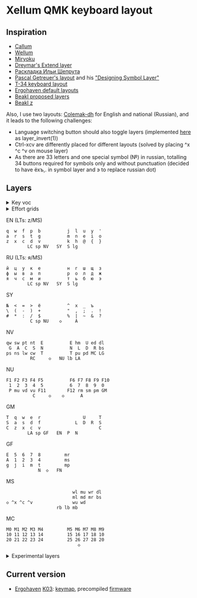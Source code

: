 # Xellum QMK keyboard layout

## Inspiration

- [Callum](https://github.com/callum-oakley/qmk_firmware/tree/master/users/callum)
- [Wellum](https://github.com/braindefender/wellum)
- [Miryoku](https://github.com/manna-harbour/miryoku)
- [Dreymar's Extend layer](https://dreymar.colemak.org/layers-extend.html)
- [Раскладка Ильи Шепрута](https://optozorax.github.io/p/my-keyboard-layout/)
- [Pascal Getreuer's layout](https://github.com/getreuer/qmk-keymap) and his ["Designing Symbol Layer"](https://getreuer.info/posts/keyboards/symbol-layer/index.html)
- [T-34 keyboard layout](https://www.jonashietala.se/blog/2021/06/03/the-t-34-keyboard-layout/)
- [Ergohaven default layouts](https://ergohaven.xyz)
- [Beakl proposed layers](http://ieants.cc/beakl/?i=3)
- [Beakl z](http://thedarnedestthing.com/beakl%20zi%20revisited)

Also, I use two layouts: [Colemak-dh](https://colemakmods.github.io/mod-dh/) for English and national (Russian), and it leads to the following challenges:

- Language switching button should also toggle layers (implemented [here](https://github.com/xelorr/xellum/blob/vial/keyboards/ergohaven/ergohaven_ruen.c#L20-L38) as layer_invert(1))
- Ctrl-xcv are differently placed for different layouts (solved by placing ^x ^c ^v on mouse layer)
- As there are 33 letters and one special symbol (№) in russian, totalling 34 buttons required for symbols only and without punctuation (decided to have ёхъ,. in symbol layer and э to replace russian dot)

## Layers

<details>

<summary>Key voc</summary>

| abbr     | key symbol | key name                                         |
| -------- | ---------- | ------------------------------------------------ |
| ◇        |            | Holding to keep layer activated                  |
| S        | ⇧          | OSM or OSSM Shift                                |
| C        | ⌃          | OSM or OSSM Control                              |
| A        | ⌥          | OSM or OSSM Alt                                  |
| G        | ⌘          | OSM or OSSM Gui                                  |
| LS       | ⇧          | Regular (non-sticky) Left Shift                  |
| LC       | ⌃          | Regular (non-sticky) Left Control                |
| LA       | ⌥          | Regular (non-sticky) Left Alt/Option             |
| LG       | ⌘          | Regular (non-sticky) Left Gui/Super/Win/Command  |
| RS       | ⇧          | Regular (non-sticky) Right Shift                 |
| RC       | ⌃          | Regular (non-sticky) Right Control               |
| RA       | ⌥          | Regular (non-sticky) AltGr                       |
| RG       | ⌘          | Regular (non-sticky) Right Gui/Super/Win/Command |
| __       |            | nothing/transition to previous layer             |
| E        | ⎋          | Escape                                           |
| N        | ↵          | Enter                                            |
| T        | ⇥          | Tab                                              |
| P        |            | Print Screen                                     |
| sp       | ␣          | Space                                            |
| bs       | ⌫          | Backspace                                        |
| dl       | ⌦          | Delete                                           |
| ap       |            | App/Menu                                         |
| U        | ↑          | Up                                               |
| D        | ↓          | Down                                             |
| L        | ←          | Left                                             |
| R        | →          | Right                                            |
| ed       | ↘          | End                                              |
| hm       | ↖          | Home                                             |
| pd       | ⇟          | Page Down                                        |
| pu       | ⇞          | Page Up                                          |
| lb       |            | Left mouse button / button 1                     |
| rb       |            | Right mouse button / button 2                    |
| mb       |            | Miggle mouse button / button 3                   |
| mu       |            | Mouse cursor up                                  |
| md       |            | Mouse cursor down                                |
| ml       |            | Mouse cursor left                                |
| mr       |            | Mouse cursor right                               |
| wu       |            | Mouse wheel up                                   |
| wd       |            | Mouse wheel down                                 |
| wl       |            | Mouse wheel left                                 |
| wr       |            | Mouse wheel right                                |
| Wu       |            | Focus up window                                  |
| Wd       |            | Focus down window                                |
| Wl       |            | Focus left window                                |
| Wr       |            | Focus right window                               |
| Wc       |            | Vim window close                                 |
| Wh       |            | Window split horisontally                        |
| Wv       |            | Window split vertcally                           |
| nl       |            | Num Lock                                         |
| sl       |            | Scroll Lock                                      |
| cl       | ⇪          | Caps Lock                                        |
| cw       | ⇪          | Caps Word                                        |
| lw       |            | RuEn Word                                        |
| lg       |            | Language toggle                                  |
| en       |            | Language set English                             |
| ru       |            | Language set Russian                             |
| pa       |            | Pause/Break                                      |
| rm       |            | Record macro                                     |
| pm       |            | Play recorded macro                              |
| sm       |            | Stop recording macro                             |
| st       |            | Switch Tab (sticky Ctrl-tab)                     |
| sw       |            | Switch Window (sticky Alt-tab or Command-tab)    |
| pt       |            | Previous tab                                     |
| nt       |            | Next tab                                         |
| ns       |            | Next space                                       |
| ps       |            | Next space                                       |
| qt       |            | Close tab                                        |
| qw       |            | Close window                                     |
| vu       |            | Volume up                                        |
| vd       |            | Volume down                                      |
| mt       |            | Mute                                             |
| ^c       |            | Copy                                             |
| ^v       |            | Paste                                            |
| ^x       |            | Cut                                              |
| ^z       |            | Undo                                             |
|  EN      |            | English alphas layer                             |
|  RU      |            | Russian alphas layer                             |
|  NV      |            | navigation layer                                 |
|  MS      |            | mouse/cursor layer                               |
|  SY      |            | symbol later                                     |
|  MC      |            | macro/launcher layer                             |
|  BU      |            | button layer                                     |
|  NU      |            | numbers layer                                    |
|  ME      |            | media layer                                      |
|  FN      |            | F-row/function layer                             |
|  GM      |            | Gaming layer                                     |
|  GF      |            | Function layer for Gaming layer                  |
|  AL      |            | Alt symbol layer                                 |

</details>

<details>

<summary>Effort grids</summary>

[Ergohaven](https://ergohaven.xyz/) [K03](https://ergohaven.xyz/k03)
```
 5  5  4  3  4  6          6  4  3  4  5  5
 4  3  3  2  2  4          4  2  2  3  3  4
 2  1  0  0  0  2          2  0  0  0  1  2
 3  3  2  2  1  4  6    6  4  1  2  2  3  3
       4  4  3  0  1    1  0  3  4  4
```

</details>

EN (LTs: z/MS)
```
q  w  f  p  b          j  l  u  y  '
a  r  s  t  g          m  n  e  i  o
z  x  c  d  v          k  h  @  {  }
        LC sp NV   SY  S lg
```

RU (LTs: я/MS)
```
й  ц  у  к  е          н  г  ш  щ  з
ф  ы  в  а  п          р  о  л  д  ж
я  ч  с  м  и          т  ь  б  ю  э
        LC sp NV   SY  S lg
```

SY
```
№  <  =  >  ё          ^  х  _  ъ   
\  (  -  )  +          "  ,  ;  .  !
#  *  :  /  $          %  |  ~  &  ?
         C sp NU    ◇     A
```

NV
```
qw sw pt nt  E          E hm  U ed dl
 G  A  C  S  N          N  L  D  R bs
ps ns lw cw  T          T pu pd MC LG
         RC     ◇   NU lb LA
```

NU
```
F1 F2 F3 F4 F5          F6 F7 F8 F9 F10
 1  2  3  4  5          6  7  8  9  0 
 P mu vd vu F11        F12 rm sm pm GM
          C     ◇    ◇      A
```

GM
```
T  q  w  e  r                U     T
S  a  s  d  f             L  D  R  S
C  z  x  c  v                      C
        LA sp GF   EN  P  N
```

GF
```
E  5  6  7  8         mr   
A  1  2  3  4         ms   
g  j  i  m  t         mp   
            N  ◇   FN
```

MS
```
                         wl mu wr dl
                         ml md mr bs
◇ ^x ^c ^v               wu wd      
                   rb lb mb
```

MC
```
M0 M1 M2 M3 M4         M5 M6 M7 M8 M9 
10 11 12 13 14         15 16 17 18 10 
20 21 22 23 24         25 26 27 28 20 
                           ◇
```

<details>

<summary>Experimental layers</summary>

things to consider:

- ru extra letters (хъёэ)
  - combo
  - layer
- ruen punctuation
  - layer
  - side
  - thumb
  - combo
- lang switching
  - thumb
  - side
  - combo
- modifiers for all layers
  - layer
  - thumb
  - side
- OSM Shift
  - thumb
  - side
  - mod tap
  - combo
  - tap dance
  - layer
- enter, tab, escape
  - layer
  - thumb
  - side

thumbs

```
E sp T  N bs dl
E sp T  N  S  х
E sp T  N  [  ]
E sp [  ]  S  A
E sp х  ъ  S  ё
E sp T  ,  S  .
E sp ,  .  S lg
E sp T  [  S  ]
E sp    G  S  A
E sp T     S
E sp T  A  S  G
```

EN
```
q  w  f  p  b          j  l  u  y  '
a  r  s  t  g          m  n  e  i  o
z  x  c  d  v          k  h  @  ~  /
         E sp  T    ,  S  .
```

RU
```
й  ц  у  к  е          н  г  ш  щ  з
ф  ы  в  а  п          р  о  л  д  ж
я  ч  с  м  и          т  ь  б  ю  э
         E sp  T    ,  S  .
```

SY ({;}! are also SCAG via tap dance)
```
№  <  =  >  ё          ^  х  _  ъ  '
\  (  -  )  +          "  {  ;  }  !
#  *  :  /  $          %  |  ~  &  ?
                    ◇      
```

missing
```
          
```

NU
```
/  4  5  6  =                       
0  1  2  3  -          №  S  C  A  G
*  7  8  9  +                       
                       ◇   
```

NU
```
5  6  7  8  9                       
1  2  3  4  0          №  S  C  A  G
/  -  +  =  *                       
                       ◇   
```

NU
```
                       9  5  6  7  8
G  A  C  S  №          0  1  2  3  4
                       *  -  +  =  /
               ◇           
```

FN
```
F11 F4 F5 F6  P                       
F10 F1 F2 F3 GM             S  C  A  G
F12 F7 F8 F9 MC                       
                            ◇
```

</details>

## Current version

- [Ergohaven](https://ergohaven.xyz/) [K03](https://ergohaven.xyz/k03): [keymap](./keyboards/ergohaven/k03/keymaps/xellum/keymap.c), precompiled [firmware](https://github.com/XelorR/xellum/releases/download/latest/ergohaven_k03_xellum.uf2)
